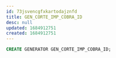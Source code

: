 ```yaml
---
id: 73jsvencgfxkartodajznfd
title: GEN_CORTE_IMP_COBRA_ID
desc: null
updated: 1684912751
created: 1684912751
---
```



```sql
CREATE GENERATOR GEN_CORTE_IMP_COBRA_ID;
```

